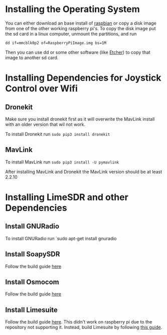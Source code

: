 # Installing the Operating System
You can either download an base install of [raspbian][1] or copy a disk image from one of the other working raspberry pi's.
To copy the disk image put the sd card in a linux computer, unmount the partitions, and run 

```
dd if=mmcblk0p2 of=RaspberryPiImage.img bs=1M
```
Then you can use dd or some other software (like [Etcher][2])
to copy that image to another sd card.

# Installing Dependencies for Joystick Control over Wifi
## Dronekit
Make sure you install dronekit first as it will overwrite the MavLink install with an older version that wil not work.

To install Dronekit run `sudo pip3 install dronekit`
## MavLink
To install MavLink run `sudo pip3 install -U pymavlink`

After installing MavLink and Dronekit the MavLink version should be at least 2.2.10


# Installing LimeSDR and other Dependencies
## Install GNURadio
To install GNURadio run `sudo apt-get install gnuradio
## Install SoapySDR
Follow the build guide [here][3]
## Install Osmocom
Follow the build guide [here][4]
## Install Limesuite
Follow the build guide [here][5]. 
This didn't work on raspberry pi due to the repository not supporting it. 
Instead, build Limesuite by following [this guide][6].


[1]: https://www.raspberrypi.org/downloads/raspbian/
[2]: https://etcher.io/
[3]: https://github.com/pothosware/SoapySDR/wiki/BuildGuide
[4]: https://osmocom.org/projects/gr-osmosdr/wiki#Build-process
[5]: https://wiki.myriadrf.org/Lime_Suite#Ubuntu
[6]: https://wiki.myriadrf.org/Lime_Suite#Unix_makefiles
